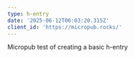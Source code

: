 ```yaml
---
type: h-entry
date: '2025-06-12T06:03:20.315Z'
client_id: 'https://micropub.rocks/'
---
```

Micropub test of creating a basic h-entry
